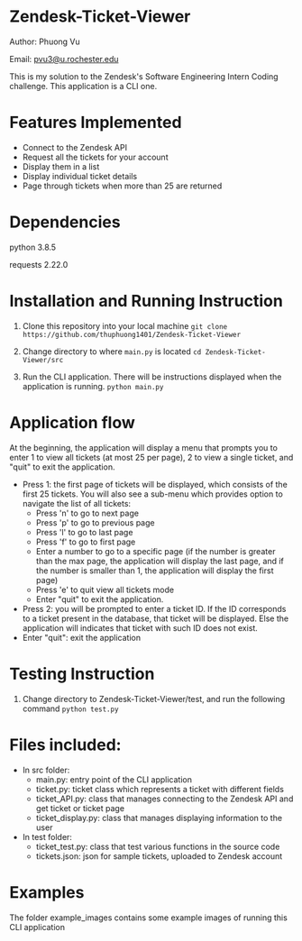# Zendesk-Ticket-Viewer
Author: Phuong Vu

Email: pvu3@u.rochester.edu

This is my solution to the Zendesk's Software Engineering Intern Coding challenge. This application is a CLI one.

# Features Implemented 
- Connect to the Zendesk API
- Request all the tickets for your account
- Display them in a list
- Display individual ticket details
- Page through tickets when more than 25 are returned

# Dependencies
python 3.8.5

requests 2.22.0

# Installation and Running Instruction
1. Clone this repository into your local machine
`git clone https://github.com/thuphuong1401/Zendesk-Ticket-Viewer` 

2. Change directory to where `main.py` is located
`cd Zendesk-Ticket-Viewer/src`

3. Run the CLI application. There will be instructions displayed when the application is running.
`python main.py`

# Application flow
At the beginning, the application will display a menu that prompts you to enter 1 to view all tickets (at most 25 per page), 2 to view a single ticket, and "quit" to exit the application. 
- Press 1: the first page of tickets will be displayed, which consists of the first 25 tickets. You will also see a sub-menu which provides option to navigate the list of all tickets: 
    + Press 'n' to go to next page 
    + Press 'p' to go to previous page
    + Press 'l' to go to last page
    + Press 'f' to go to first page
    + Enter a number to go to a specific page (if the number is greater than the max page, the application will display the last page, and if the number is smaller than 1, the application will display the first page)
    + Press 'e' to quit view all tickets mode
    + Enter "quit" to exit the application.
- Press 2: you will be prompted to enter a ticket ID. If the ID corresponds to a ticket present in the database, that ticket will be displayed. Else the application will indicates that ticket with such ID does not exist.
- Enter "quit": exit the application 

# Testing Instruction
1. Change directory to Zendesk-Ticket-Viewer/test, and run the following command
`python test.py`

# Files included:
- In src folder:
    + main.py: entry point of the CLI application
    + ticket.py: ticket class which represents a ticket with different fields
    + ticket_API.py: class that manages connecting to the Zendesk API and get ticket or ticket page
    + ticket_display.py: class that manages displaying information to the user
- In test folder:
    + ticket_test.py: class that test various functions in the source code
    + tickets.json: json for sample tickets, uploaded to Zendesk account

# Examples
The folder example_images contains some example images of running this CLI application


